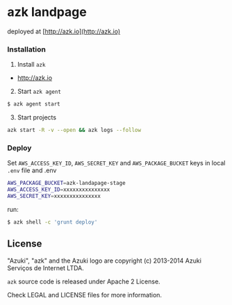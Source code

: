 # azk landpage

deployed at [http://azk.io](http://azk.io)

### Installation

1) Install `azk`

- http://azk.io

2) Start `azk agent`

```sh
$ azk agent start
```

3) Start projects

```sh
azk start -R -v --open && azk logs --follow
```

### Deploy

Set `AWS_ACCESS_KEY_ID`, `AWS_SECRET_KEY` and `AWS_PACKAGE_BUCKET` keys in local `.env` file and
.env

```sh
AWS_PACKAGE_BUCKET=azk-landapage-stage
AWS_ACCESS_KEY_ID=xxxxxxxxxxxxxxx
AWS_SECRET_KEY=xxxxxxxxxxxxxxx
```

run:

```sh
$ azk shell -c 'grunt deploy'
```

## License

"Azuki", "azk" and the Azuki logo are copyright (c) 2013-2014 Azuki Serviços de Internet LTDA.

`azk` source code is released under Apache 2 License.

Check LEGAL and LICENSE files for more information.
